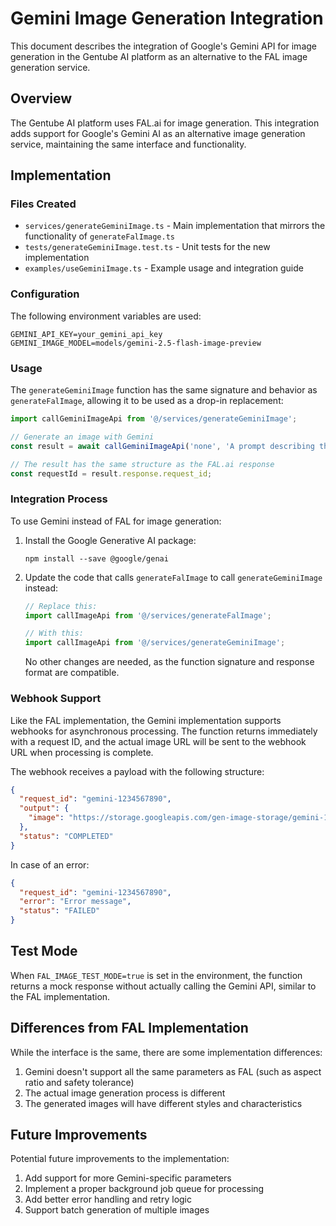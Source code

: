 # Gemini Image Generation Integration

This document describes the integration of Google's Gemini API for image generation in the Gentube AI platform as an alternative to the FAL image generation service.

## Overview

The Gentube AI platform uses FAL.ai for image generation. This integration adds support for Google's Gemini AI as an alternative image generation service, maintaining the same interface and functionality.

## Implementation

### Files Created

- `services/generateGeminiImage.ts` - Main implementation that mirrors the functionality of `generateFalImage.ts`
- `tests/generateGeminiImage.test.ts` - Unit tests for the new implementation
- `examples/useGeminiImage.ts` - Example usage and integration guide

### Configuration

The following environment variables are used:

```
GEMINI_API_KEY=your_gemini_api_key
GEMINI_IMAGE_MODEL=models/gemini-2.5-flash-image-preview
```

### Usage

The `generateGeminiImage` function has the same signature and behavior as `generateFalImage`, allowing it to be used as a drop-in replacement:

```typescript
import callGeminiImageApi from '@/services/generateGeminiImage';

// Generate an image with Gemini
const result = await callGeminiImageApi('none', 'A prompt describing the image');

// The result has the same structure as the FAL.ai response
const requestId = result.response.request_id;
```

### Integration Process

To use Gemini instead of FAL for image generation:

1. Install the Google Generative AI package:
   ```
   npm install --save @google/genai
   ```

2. Update the code that calls `generateFalImage` to call `generateGeminiImage` instead:
   ```typescript
   // Replace this:
   import callImageApi from '@/services/generateFalImage';
   
   // With this:
   import callImageApi from '@/services/generateGeminiImage';
   ```

   No other changes are needed, as the function signature and response format are compatible.

### Webhook Support

Like the FAL implementation, the Gemini implementation supports webhooks for asynchronous processing. The function returns immediately with a request ID, and the actual image URL will be sent to the webhook URL when processing is complete.

The webhook receives a payload with the following structure:

```json
{
  "request_id": "gemini-1234567890",
  "output": {
    "image": "https://storage.googleapis.com/gen-image-storage/gemini-1234567890.png"
  },
  "status": "COMPLETED"
}
```

In case of an error:

```json
{
  "request_id": "gemini-1234567890",
  "error": "Error message",
  "status": "FAILED"
}
```

## Test Mode

When `FAL_IMAGE_TEST_MODE=true` is set in the environment, the function returns a mock response without actually calling the Gemini API, similar to the FAL implementation.

## Differences from FAL Implementation

While the interface is the same, there are some implementation differences:

1. Gemini doesn't support all the same parameters as FAL (such as aspect ratio and safety tolerance)
2. The actual image generation process is different
3. The generated images will have different styles and characteristics

## Future Improvements

Potential future improvements to the implementation:

1. Add support for more Gemini-specific parameters
2. Implement a proper background job queue for processing
3. Add better error handling and retry logic
4. Support batch generation of multiple images